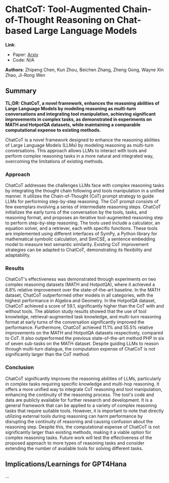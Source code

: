 <!--- Created using: ('gpt-4',) --->
<!--- Reviewed: False --->
# ChatCoT: Tool-Augmented Chain-of-Thought Reasoning on Chat-based Large Language Models

**Link**:
- Paper: [Arxiv](http://arxiv.org/pdf/2305.14323v2)
- Code: N/A

**Authors**: Zhipeng Chen, Kun Zhou, Beichen Zhang, Zheng Gong, Wayne Xin Zhao, Ji-Rong Wen

## Summary

**TL;DR: ChatCoT, a novel framework, enhances the reasoning abilities of Large Language Models by modeling reasoning as multi-turn conversations and integrating tool manipulation, achieving significant improvements in complex tasks, as demonstrated in experiments on MATH and HotpotQA datasets, while maintaining a comparable computational expense to existing methods.**

ChatCoT is a novel framework designed to enhance the reasoning abilities of Large Language Models (LLMs) by modeling reasoning as multi-turn conversations. This approach allows LLMs to interact with tools and perform complex reasoning tasks in a more natural and integrated way, overcoming the limitations of existing methods.

### Approach

ChatCoT addresses the challenges LLMs face with complex reasoning tasks by integrating the thought chain following and tools manipulation in a unified manner. It utilizes the Chain-of-Thought (CoT) prompt strategy to guide LLMs for performing step-by-step reasoning. The CoT prompt consists of few exemplars involving a series of intermediate reasoning steps. ChatCoT initializes the early turns of the conversation by the tools, tasks, and reasoning format, and proposes an iterative tool-augmented reasoning step to perform step-by-step reasoning. The tools used include a calculator, an equation solver, and a retriever, each with specific functions. These tools are implemented using different interfaces of SymPy, a Python library for mathematical symbolic calculation, and SimCSE, a sentence embedding model to measure text semantic similarity. Existing CoT improvement strategies can be adapted to ChatCoT, demonstrating its flexibility and adaptability.
### Results

ChatCoT's effectiveness was demonstrated through experiments on two complex reasoning datasets (MATH and HotpotQA), where it achieved a 6.8% relative improvement over the state-of-the-art baseline. In the MATH dataset, ChatCoT outperformed other models in all categories, with the highest performance in Algebra and Geometry. In the HotpotQA dataset, ChatCoT achieved a score of 59.1, significantly higher than the CoT with and without tools. The ablation study results showed that the use of tool knowledge, retrieval-augmented task knowledge, and multi-turn reasoning format at early turns of the conversation significantly improved the performance. Furthermore, ChatCoT achieved 11.1% and 55.5% relative improvements on the MATH and HotpotQA datasets respectively, compared to CoT. It also outperformed the previous state-of-the-art method PHP in six of seven sub-tasks on the MATH dataset. Despite guiding LLMs to reason through multi-turn dialogue, the computation expense of ChatCoT is not significantly larger than the CoT method.
### Conclusion

ChatCoT significantly improves the reasoning abilities of LLMs, particularly in complex tasks requiring specific knowledge and multi-hop reasoning. It offers a more unified way to integrate CoT reasoning and tool manipulation, enhancing the continuity of the reasoning process. The tool's code and data are publicly available for further research and development. It is a general framework that can be applied to a variety of complex reasoning tasks that require suitable tools. However, it is important to note that directly utilizing external tools during reasoning can harm performance by disrupting the continuity of reasoning and causing confusion about the reasoning step. Despite this, the computational expense of ChatCoT is not significantly larger than existing methods, making it a viable option for complex reasoning tasks. Future work will test the effectiveness of the proposed approach to more types of reasoning tasks and consider extending the number of available tools for solving different tasks.

## Implications/Learnings for GPT4Hana

...
